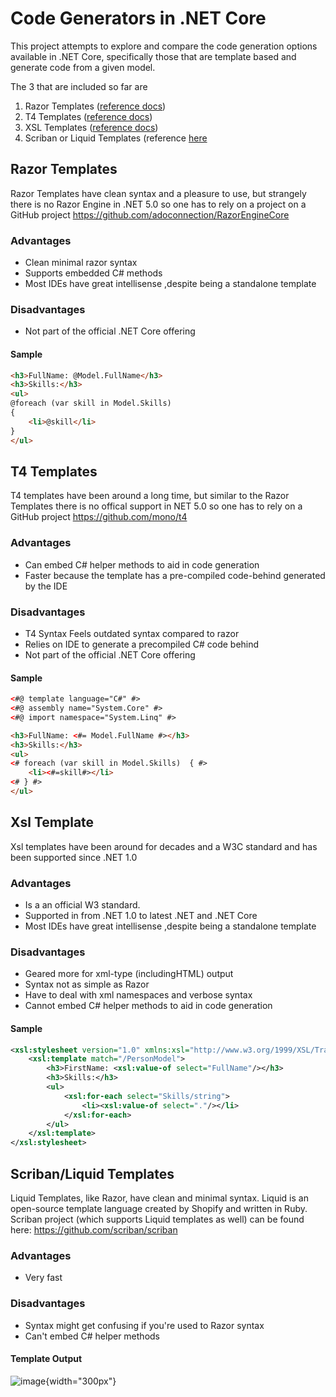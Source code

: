 # Code Generators in .NET Core

This project attempts to explore and compare the code generation options available in .NET Core, specifically those that are template based and generate code from a given model.

The 3 that are included so far are

1. Razor Templates ([reference docs](https://docs.microsoft.com/en-us/xamarin/cross-platform/platform/razor-html-templates/))
2. T4 Templates ([reference docs](https://docs.microsoft.com/en-us/visualstudio/modeling/code-generation-and-t4-text-templates?view=vs-2019))
3. XSL Templates ([reference docs](https://www.w3.org/Style/XSL/))
4. Scriban or Liquid Templates (reference [here](https://shopify.github.io/liquid/)

## Razor Templates

Razor Templates have clean syntax and a pleasure to use, but strangely there is no Razor Engine in .NET 5.0 so one has to rely on a project on a GitHub project
https://github.com/adoconnection/RazorEngineCore

### Advantages

- Clean minimal razor syntax
- Supports embedded C# methods
- Most IDEs have great intellisense ,despite being a standalone template

### Disadvantages
- Not part of the official .NET Core offering

#### Sample
```html
<h3>FullName: @Model.FullName</h3>
<h3>Skills:</h3>
<ul>
@foreach (var skill in Model.Skills)
{
    <li>@skill</li>
}
</ul>
```

## T4 Templates

T4 templates have been around a long time, but similar to the Razor Templates there is no offical support in NET 5.0 so one has to rely on a GitHub project
https://github.com/mono/t4

### Advantages
- Can embed C# helper methods to aid in code generation
- Faster because the template has a pre-compiled code-behind generated by the IDE

### Disadvantages
- T4 Syntax Feels outdated syntax compared to razor
- Relies on IDE to generate a precompiled C# code behind
- Not part of the official .NET Core offering

#### Sample
```html
<#@ template language="C#" #>
<#@ assembly name="System.Core" #>
<#@ import namespace="System.Linq" #>

<h3>FullName: <#= Model.FullName #></h3>
<h3>Skills:</h3>
<ul>
<# foreach (var skill in Model.Skills)  { #>
    <li><#=skill#></li>
<# } #>
</ul>
```

## Xsl Template 

Xsl templates have been around for decades and a W3C standard and has been supported since .NET 1.0

### Advantages
- Is a an official W3 standard.  
- Supported in from .NET 1.0 to latest .NET and .NET Core
- Most IDEs have great intellisense ,despite being a standalone template


### Disadvantages
- Geared more for xml-type (includingHTML) output
- Syntax not as simple as Razor  
- Have to deal with xml namespaces and verbose syntax
- Cannot embed C# helper methods to aid in code generation


#### Sample
```xml
<xsl:stylesheet version="1.0" xmlns:xsl="http://www.w3.org/1999/XSL/Transform" >
    <xsl:template match="/PersonModel">
        <h3>FirstName: <xsl:value-of select="FullName"/></h3>
        <h3>Skills:</h3>
        <ul>
            <xsl:for-each select="Skills/string">
                <li><xsl:value-of select="."/></li>
            </xsl:for-each>
        </ul>
    </xsl:template>
</xsl:stylesheet> 
```

## Scriban/Liquid Templates

Liquid Templates, like Razor, have clean and minimal syntax.  Liquid is an open-source template language created by Shopify and written in Ruby. 
Scriban project (which supports Liquid templates as well) can be found here:  https://github.com/scriban/scriban

### Advantages
- Very fast

### Disadvantages
- Syntax might get confusing if you're used to Razor syntax
- Can't embed C# helper methods


#### Template Output
![image](https://user-images.githubusercontent.com/13134927/120923467-00453e80-c6cf-11eb-88b0-3e36d682f6ce.png){width="300px"}


